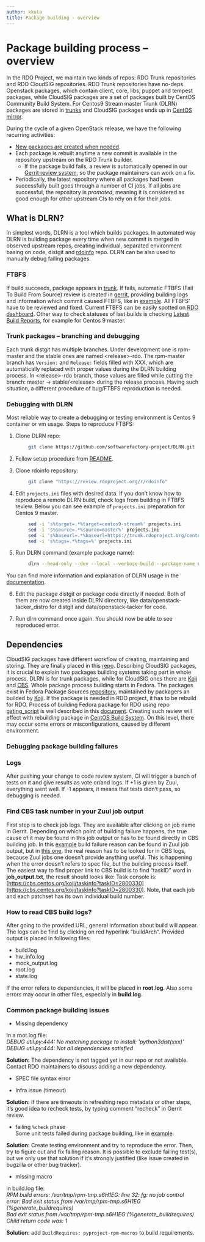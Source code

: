 ```yaml
---
author: kkula
title: Package building - overview
---
```


# Package building process – overview

In the RDO Project, we maintain two kinds of repos: RDO Trunk repositories and RDO CloudSIG repositories.
RDO Trunk repositories have no-deps Openstack packages, which contain client, core, libs, puppet and tempest packages, while
CloudSIG packages are a set of packages built by CentOS Community Build System.
For Centos9 Stream master Trunk (DLRN) packages are stored in [trunks](https://trunk.rdoproject.org/centos9-master/) and
CloudSIG packages ends up in [CentOS mirror](http://mirror.stream.centos.org/SIGs/9-stream/cloud/x86_64/).




During the cycle of a given OpenStack release, we have the following recurring activities:

- [New packages are created when needed](./add-packages.md).
- Each package is rebuilt anytime a new commit is available in the repository upstream on the RDO Trunk builder.
  - If the package build fails, a review is automatically opened in our [Gerrit review system](https://review.rdoproject.org), so the package maintainers can work on a fix.
- Periodically, the latest repository where all packages had been successfully built goes through a number of CI jobs. If all jobs are successful, the repository is _promoted_, meaning it is considered as good enough for other upstream CIs to rely on it for their jobs.





## What is DLRN?
In simplest words, DLRN is a tool which builds packages. In automated way DLRN is building package every time when new
commit is merged in observed upstream repos, creating individual, separated environment basing on code, distgit and
[rdoinfo](https://review.rdoproject.org/r/q/project:rdoinfo) repo. DLRN can be also used to manually debug failing
packages.

### FTBFS
If build succeeds, package appears in [trunk]( https://trunk.rdoproject.org/). If fails, automatic
FTBFS (Fail To Build From Source) review is created in [gerrit](https://review.rdoproject.org/r/), providing building
logs and information which commit caused FTBFS, like in [example](https://review.rdoproject.org/r/c/openstack/tacker-distgit/+/42687).
All FTBFS’ have to be reviewed and fixed. Current FTBFS can be easily spotted on [RDO dashboard](https://dashboards.rdoproject.org/rdo-dev).
Other way to check statuses of last builds is checking [Latest Build Reports](https://trunk.rdoproject.org/centos9-master/report.html), for example for Centos 9 master.

### Trunk packages – branching and debugging
Each trunk distgit has multiple branches. Under development one is rpm-master and the stable ones are named
\<release\>-rdo. The rpm-master branch has `Version:` and `Release:` fields filled with XXX, which are automatically
replaced with proper values during the DLRN building process. In \<release\>-rdo branch, those values are filled while
cutting the branch:  master -> stable/\<release\> during the release process.
Having such situation, a different procedure of bug/FTBFS reproduction is needed.

### Debugging with DLRN
Most reliable way to create a debugging or testing environment is Centos 9 container or vm usage.
Steps to reproduce FTBFS:

1. Clone DLRN repo:
```bash
        git clone https://github.com/softwarefactory-project/DLRN.git
```
2. Follow setup procedure from [README](https://github.com/softwarefactory-project/DLRN/blob/master/README.rst).

3. Clone rdoinfo repository:
```bash
        git clone "https://review.rdoproject.org/r/rdoinfo"
```

4. Edit `projects.ini` files with desired data. If you don’t know how to reproduce a remote DLRN build, check logs from
building in FTBFS review. Below you can see example of `projects.ini` preparation for Centos 9 master.
```bash
        sed -i 's%target=.*%target=centos9-stream%' projects.ini
        sed -i 's%source=.*%source=master%' projects.ini
        sed -i 's%baseurl=.*%baseurl=https://trunk.rdoproject.org/centos9/%' projects.ini
        sed -i 's%tags=.*%tags=%' projects.ini
```

5. Run DLRN command (example package name):
```bash
        dlrn --head-only --dev --local --verbose-build --package-name openstack-tacker --info-repo ../rdoinfo
```
You can find more information and explanation of DLRN usage in the [documentation](https://dlrn.readthedocs.io/en/latest/).

6. Edit the package distgit or package code directly if needed. Both of them are now created inside DLRN directory,
like data/openstack-tacker_distro for distgit and data/openstack-tacker for code.

7. Run dlrn command once again. You should now be able to see reproduced error.

## Dependencies
CloudSIG packages have different workflow of creating, maintaining and storing. They are finally placed in this [repo](http://mirror.stream.centos.org/SIGs/9-stream/cloud/).
Describing CloudSIG packages, it is crucial to explain two packages building systems taking part in whole process.
DLRN is for trunk packages, while for CloudSIG ones there are [Koji](https://koji.fedoraproject.org/koji/) and [CBS](https://cbs.centos.org/koji/).
Whole package process building starts in Fedora. The packages exist in Fedora Package Sources [repository](https://src.fedoraproject.org/),
maintained by packagers an builded by [Koji](https://koji.fedoraproject.org/koji/).
If the package is needed in RDO project, it has to be rebuild for RDO. Process of building Fedora package for RDO
using repo [gating_script](https://review.rdoproject.org/r/q/project:gating_scripts) is well described in this [document](https://www.rdoproject.org/documentation/requirements/#adding-a-new-requirement-to-rdo).
Creating such review will effect with rebuilding package in [CentOS Build System](https://cbs.centos.org/koji/).
On this level, there may occur some errors or misconfigurations, caused by different environment.

### Debugging package building failures
### Logs
After pushing your change to code review system, CI will trigger a bunch of tests on it and give results as vote
or/and logs. If +1 is given by Zuul, everything went well. If -1 appears, it means that tests didn’t pass,
so debugging is needed.

### Find CBS task number in your Zuul job output
First step is to check job logs. They are available after clicking on job name in Gerrit. Depending on which point of
building failure happens, the true cause of it may be found in this job output or has to be found directly in CBS
building job. In this [example](https://logserver.rdoproject.org/28/42728/3/check/deps-cbs-validate/b837f69/job-output.txt) build failure reason can be found in Zuul job output,
but in [this one](https://logserver.rdoproject.org/23/42723/1/check/deps-cbs-validate/7a4055b/job-output.txt), the real reason has to be looked for in CBS logs,
because Zuul jobs one doesn’t provide anything useful. This is happening when the error doesn’t refers to spec file,
but the building process itself. The easiest way to find proper link to CBS build is to find “taskID” word
in **job_output.txt**, the result should looks like: Task console is: [https://cbs.centos.org/koji/taskinfo?taskID=2800330](https://cbs.centos.org/koji/taskinfo?taskID=2800330).
Note, that each job and each patchset has its own individual build number.

### How to read CBS build logs?
After going to the provided URL, general information about build will appear. The logs can be find by clicking on red
hyperlink “buildArch“. Provided output is placed in following files:
* build.log
* hw_info.log
* mock_output.log
* root.log
* state.log

If the error refers to dependencies, it will be placed in **root.log**.
Also some errors may occur in other files, especially in **build.log**.

### Common package building issues
* Missing dependency

In a root.log file:  
*DEBUG util.py:444: No matching package to install: 'python3dist(xxx)'  
DEBUG util.py:444: Not all dependencies satisfied*

**Solution:** The dependency is not tagged yet in our repo or not available.
Contact RDO maintainers to discuss adding a new dependency.

* SPEC file syntax error

* Infra issue (timeout)

**Solution:** If there are timeouts in refreshing repo metadata or other steps, it’s good idea to recheck tests,
by typing comment “recheck” in Gerrit review.

* failing `%check` phase  
Some unit tests failed during package building, like in [example](https://logserver.rdoproject.org/60/42260/8/check/DLRN-rpmbuild-centos9/a145af7/job-output.txt).

**Solution:** Create testing environment and try to reproduce the error. Then, try to figure out and fix failing reason.
It is possible to exclude failing test(s), but we only use that solution if it’s strongly
justified (like issue created in bugzilla or other bug tracker).

* missing macro

in build.log file:  
*RPM build errors:
/var/tmp/rpm-tmp.s6H1EG: line 32: fg: no job control  
error: Bad exit status from /var/tmp/rpm-tmp.s6H1EG (%generate_buildrequires)  
Bad exit status from /var/tmp/rpm-tmp.s6H1EG (%generate_buildrequires)  
Child return code was: 1*

**Solution:**
 add `BuildRequires: pyproject-rpm-macros` to build requirements.
